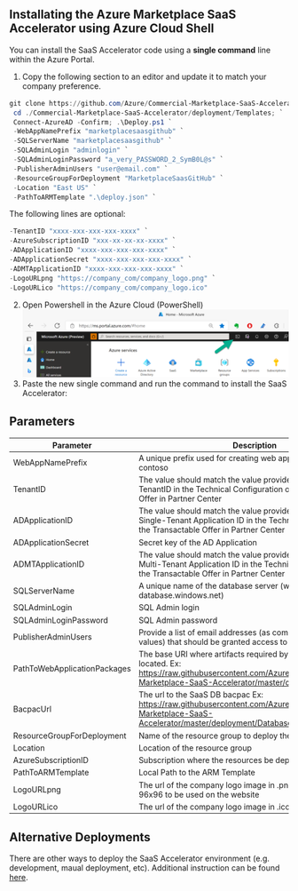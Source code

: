 ## Installating the Azure Marketplace SaaS Accelerator using Azure Cloud Shell

You can install the SaaS Accelerator code using a __single command__ line within the Azure Portal.
  
   1. Copy the following section to an editor and update it to match your company preference.

``` powershell
git clone https://github.com/Azure/Commercial-Marketplace-SaaS-Accelerator.git -b main --depth 1; `
 cd ./Commercial-Marketplace-SaaS-Accelerator/deployment/Templates; `
 Connect-AzureAD -Confirm; .\Deploy.ps1 `
 -WebAppNamePrefix "marketplacesaasgithub" `
 -SQLServerName "marketplacesaasgithub" `
 -SQLAdminLogin "adminlogin" `
 -SQLAdminLoginPassword "a_very_PASSWORD_2_SymB0L@s" `
 -PublisherAdminUsers "user@email.com" `
 -ResourceGroupForDeployment "MarketplaceSaasGitHub" `
 -Location "East US" `
 -PathToARMTemplate ".\deploy.json" `
 ```

  The following lines are optional:
 ``` powershell
 -TenantID "xxxx-xxx-xxx-xxx-xxxx" `
 -AzureSubscriptionID "xxx-xx-xx-xx-xxxx" `
 -ADApplicationID "xxxx-xxx-xxx-xxx-xxxx" `
 -ADApplicationSecret "xxxx-xxx-xxx-xxx-xxxx" `
 -ADMTApplicationID "xxxx-xxx-xxx-xxx-xxxx" `
 -LogoURLpng "https://company_com/company_logo.png" `
 -LogoURLico "https://company_com/company_logo.ico"
 ```

   2. Open Powershell in the Azure Cloud (PowerShell)
![CloudShell Imge](images/portal-cloudshell.png) 
   3. Paste the new single command and run the command to install the SaaS Accelerator:


## Parameters

| Parameter | Description |
|-----------| -------------|
| WebAppNamePrefix | A unique prefix used for creating web applications. Example: contoso |
| TenantID | The value should match the value provided for Active Directory TenantID in the Technical Configuration of the Transactable Offer in Partner Center |
| ADApplicationID | The value should match the value provided for Active Directory Single-Tenant Application ID in the Technical Configuration of the Transactable Offer in Partner Center |
| ADApplicationSecret | Secret key of the AD Application |
| ADMTApplicationID | The value should match the value provided for Active Directory Multi-Tenant Application ID in the Technical Configuration of the Transactable Offer in Partner Center |
| SQLServerName | A unique name of the database server (without database.windows.net) |
| SQLAdminLogin | SQL Admin login |
| SQLAdminLoginPassword | SQL Admin password |
| PublisherAdminUsers | Provide a list of email addresses (as comma-separated-values) that should be granted access to the Publisher Portal |
| PathToWebApplicationPackages | The base URI where artifacts required by the template are located. Ex: https://raw.githubusercontent.com/Azure/Commercial-Marketplace-SaaS-Accelerator/master/deployment/ |
| BacpacUrl | The url to the SaaS DB bacpac Ex: https://raw.githubusercontent.com/Azure/Commercial-Marketplace-SaaS-Accelerator/master/deployment/Database/AMPSaaSDB.bacpac |
| ResourceGroupForDeployment | Name of the resource group to deploy the resources |
| Location | Location of the resource group |
| AzureSubscriptionID | Subscription where the resources be deployed |
| PathToARMTemplate | Local Path to the ARM Template |
| LogoURLpng | The url of the company logo image in .png format with a size of 96x96 to be used on the website |
| LogoURLico | The url of the company logo image in .ico format |

## Alternative Deployments
There are other ways to deploy the SaaS Accelerator environment (e.g. development, maual deployment, etc).  Additional instruction can be found [here](Advanced-Instructions.md).
